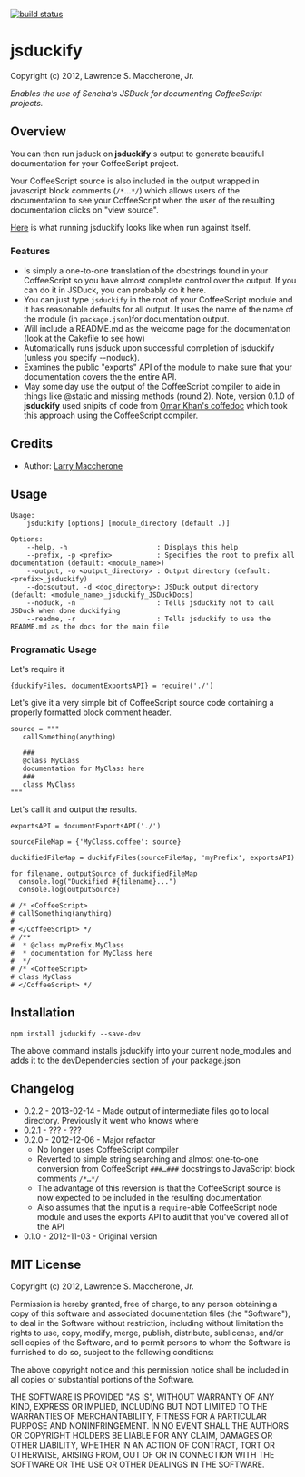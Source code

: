 [![build status](https://secure.travis-ci.org/lmaccherone/jsduckify.png)](http://travis-ci.org/lmaccherone/jsduckify)

# jsduckify #

Copyright (c) 2012, Lawrence S. Maccherone, Jr.

_Enables the use of Sencha's JSDuck for documenting CoffeeScript projects._

## Overview ##

You can then run jsduck on **jsduckify**'s output to generate beautiful documentation
for your CoffeeScript project.

Your CoffeeScript source is also included in the output wrapped in javascript block comments
(`/*`…`*/`) which allows users of the documentation to see your CoffeeScript when the user
of the resulting documentation clicks on "view source".

[Here](http://lmaccherone.github.com/jsduckify/docs/jsduckify-docs/index.html) is what running jsduckify looks like when run against itself.

### Features ###

* Is simply a one-to-one translation of the docstrings found in your CoffeeScript so you have almost complete control
  over the output. If you can do it in JSDuck, you can probably do it here.
* You can just type `jsduckify` in the root of your CoffeeScript module and it has reasonable
  defaults for all output. It uses the name of the name of the module (in `package.json`)for documentation output.
* Will include a README.md as the welcome page for the documentation (look at the Cakefile to see how)
* Automatically runs jsduck upon successful completion of jsduckify (unless you specify --noduck).
* Examines the public "exports" API of the module to make sure that your documentation covers the the entire API.
* May some day use the output of the CoffeeScript compiler to aide in things like @static and
  missing methods (round 2). Note, version 0.1.0 of **jsduckify** used snipits of code
  from [Omar Khan's coffedoc](https://github.com/omarkhan/coffeedoc) which took this approach
  using the CoffeeScript compiler.
    
## Credits ##

* Author: [Larry Maccherone](http://maccherone.com)

## Usage ##

```
Usage:
    jsduckify [options] [module_directory (default .)]

Options:
    --help, -h                      : Displays this help
    --prefix, -p <prefix>           : Specifies the root to prefix all documentation (default: <module_name>)
    --output, -o <output_directory> : Output directory (default: <prefix>_jsduckify)
    --docsoutput, -d <doc_directory>: JSDuck output directory (default: <module_name>_jsduckify_JSDuckDocs)
    --noduck, -n                    : Tells jsduckify not to call JSDuck when done duckifying
    --readme, -r                    : Tells jsduckify to use the README.md as the docs for the main file
```

### Programatic Usage ###

Let's require it

    {duckifyFiles, documentExportsAPI} = require('./')

Let's give it a very simple bit of CoffeeScript source code containing a properly formatted block comment header.
    
    source = """
       callSomething(anything)
    
       ###
       @class MyClass
       documentation for MyClass here
       ###
       class MyClass
    """

Let's call it and output the results.
    
    exportsAPI = documentExportsAPI('./')
    
    sourceFileMap = {'MyClass.coffee': source}
    
    duckifiedFileMap = duckifyFiles(sourceFileMap, 'myPrefix', exportsAPI)
    
    for filename, outputSource of duckifiedFileMap
      console.log("Duckified #{filename}...")
      console.log(outputSource)

    # /* <CoffeeScript>
    # callSomething(anything)
    #
    # </CoffeeScript> */
    # /**
    #  * @class myPrefix.MyClass
    #  * documentation for MyClass here
    #  */
    # /* <CoffeeScript>
    # class MyClass
    # </CoffeeScript> */

## Installation ##

`npm install jsduckify --save-dev`

The above command installs jsduckify into your current node_modules and adds it to the devDependencies section of your package.json

## Changelog ##

* 0.2.2 - 2013-02-14 - Made output of intermediate files go to local directory. Previously it went who knows where
* 0.2.1 - ??? - ???
* 0.2.0 - 2012-12-06 - Major refactor
  * No longer uses CoffeeScript compiler
  * Reverted to simple string searching and almost one-to-one conversion from CoffeeScript 
    `###…###` docstrings to JavaScript block comments `/*…*/`
  * The advantage of this reversion is that the CoffeeScript source is now expected to be
    included in the resulting documentation
  * Also assumes that the input is a `require`-able CoffeeScript node module and uses the exports API to audit
    that you've covered all of the API
* 0.1.0 - 2012-11-03 - Original version

## MIT License ##

Copyright (c) 2012, Lawrence S. Maccherone, Jr.

Permission is hereby granted, free of charge, to any person obtaining a copy of this software
and associated documentation files (the "Software"), to deal in the Software without
restriction, including without limitation the rights to use, copy, modify, merge, publish,
distribute, sublicense, and/or sell copies of the Software, and to permit persons to whom the
Software is furnished to do so, subject to the following conditions:

The above copyright notice and this permission notice shall be included in all copies or
substantial portions of the Software.

THE SOFTWARE IS PROVIDED "AS IS", WITHOUT WARRANTY OF ANY KIND, EXPRESS OR IMPLIED, INCLUDING
BUT NOT LIMITED TO THE WARRANTIES OF MERCHANTABILITY, FITNESS FOR A PARTICULAR PURPOSE AND
NONINFRINGEMENT. IN NO EVENT SHALL THE AUTHORS OR COPYRIGHT HOLDERS BE LIABLE FOR ANY CLAIM,
DAMAGES OR OTHER LIABILITY, WHETHER IN AN ACTION OF CONTRACT, TORT OR OTHERWISE, ARISING FROM,
OUT OF OR IN CONNECTION WITH THE SOFTWARE OR THE USE OR OTHER DEALINGS IN THE SOFTWARE.